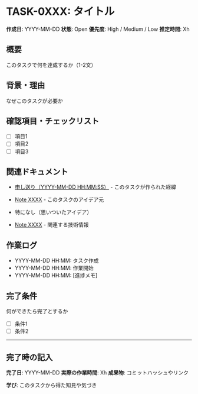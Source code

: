 # TASK-0XXX: タイトル

**作成日**: YYYY-MM-DD
**状態**: Open
**優先度**: High / Medium / Low
**推定時間**: Xh

## 概要

このタスクで何を達成するか（1-2文）

## 背景・理由

なぜこのタスクが必要か

## 確認項目・チェックリスト

- [ ] 項目1
- [ ] 項目2
- [ ] 項目3

## 関連ドキュメント

<!-- タスクの生まれた経緯に応じて記載 -->

<!-- パターン1: 申し送りから -->
- [申し送り（YYYY-MM-DD HH:MM:SS）](../letters/YYYY-MM-DD-HH-MM-SS.md) - このタスクが作られた経緯

<!-- パターン2: ノートから -->
- [Note XXXX](../notes/XXXX_title.md) - このタスクのアイデア元

<!-- パターン3: 思いついた -->
- 特になし（思いついたアイデア）

<!-- パターン4: 関連する技術ノート -->
- [Note XXXX](../notes/XXXX_title.md) - 関連する技術情報

## 作業ログ

- YYYY-MM-DD HH:MM: タスク作成
- YYYY-MM-DD HH:MM: 作業開始
- YYYY-MM-DD HH:MM: [進捗メモ]

## 完了条件

何ができたら完了とするか

- [ ] 条件1
- [ ] 条件2

---

## 完了時の記入

**完了日**: YYYY-MM-DD
**実際の作業時間**: Xh
**成果物**: コミットハッシュやリンク

**学び**: このタスクから得た知見や気づき
